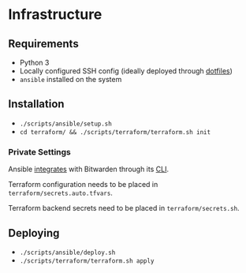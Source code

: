 # Infrastructure

## Requirements

- Python 3
- Locally configured SSH config (ideally deployed through [dotfiles](https://github.com/realorangeone/dotfiles))
- `ansible` installed on the system

## Installation

- `./scripts/ansible/setup.sh`
- `cd terraform/ && ./scripts/terraform/terraform.sh init`

### Private Settings

Ansible [integrates](https://theorangeone.net/posts/ansible-vault-bitwarden/) with Bitwarden through its [CLI](https://bitwarden.com/help/article/cli/).

Terraform configuration needs to be placed in `terraform/secrets.auto.tfvars`.

Terraform backend secrets need to be placed in `terraform/secrets.sh`.

## Deploying

- `./scripts/ansible/deploy.sh`
- `./scripts/terraform/terraform.sh apply`
